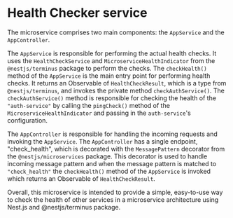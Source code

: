 # Health Checker service

The microservice comprises two main components: the `AppService` and the `AppController`.

The `AppService` is responsible for performing the actual health checks. It uses the `HealthCheckService` and
`MicroserviceHealthIndicator` from the `@nestjs/terminus` package to perform the checks. The `checkHealth()` method of
the `AppService` is the main entry point for performing health checks. It returns an Observable of `HealthCheckResult`,
which is a type from `@nestjs/terminus`, and invokes the private method `checkAuthService()`. The `checkAuthService()`
method is responsible for checking the health of the `"auth-service"` by calling the `pingCheck()` method of the
`MicroserviceHealthIndicator` and passing in the `auth-service`'s configuration.

The `AppController` is responsible for handling the incoming requests and invoking the `AppService`. The `AppController`
has a single endpoint, "check_health", which is decorated with the `MessagePattern` decorator from the
`@nestjs/microservices` package. This decorator is used to handle incoming message pattern and when the message pattern
is matched to `"check_health"` the `checkHealth()` method of the `AppService` is invoked which returns an Observable of
`HealthCheckResult`.

Overall, this microservice is intended to provide a simple, easy-to-use way to check the health of other services in a
microservice architecture using Nest.js and @nestjs/terminus package.